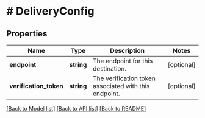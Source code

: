 # # DeliveryConfig

## Properties

Name | Type | Description | Notes
------------ | ------------- | ------------- | -------------
**endpoint** | **string** | The endpoint for this destination. | [optional]
**verification_token** | **string** | The verification token associated with this endpoint. | [optional]

[[Back to Model list]](../../README.md#models) [[Back to API list]](../../README.md#endpoints) [[Back to README]](../../README.md)

